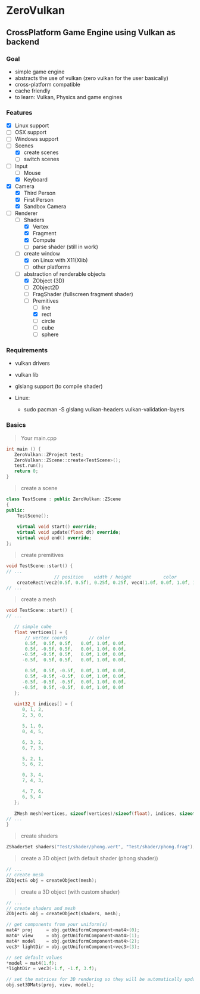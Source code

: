 # ZeroVulkan

## CrossPlatform Game Engine using Vulkan as backend

### Goal
* simple game engine
* abstracts the use of vulkan (zero vulkan for the user basically)
* cross-platform compatible
* cache friendly
* to learn: Vulkan, Physics and game engines

### Features
* [x] Linux support
* [ ] OSX support
* [ ] Windows support
* [ ] Scenes
  * [x] create scenes
  * [ ] switch scenes
* [ ] Input
  * [ ] Mouse
  * [x] Keyboard
* [x] Camera
  * [x] Third Person
  * [x] First Person
  * [x] Sandbox Camera
* [ ] Renderer
  * [ ] Shaders
    * [x] Vertex
    * [x] Fragment
    * [x] Compute
    * [ ] parse shader (still in work)
  * [ ] create window
    * [x] on Linux with X11(Xlib)
    * [ ] other platforms 
  * [ ] abstraction of renderable objects
    * [x] ZObject (3D)
    * [ ] ZObject2D
    * [ ] FragShader (fullscreen fragment shader)
    * [ ] Premitives
      * [ ] line
      * [x] rect
      * [ ] circle
      * [ ] cube
      * [ ] sphere
 
### Requirements
* vulkan drivers
* vulkan lib
* glslang support (to compile shader)
  
* Linux:
  * sudo pacman -S glslang vulkan-headers vulkan-validation-layers
 
### Basics
> Your main.cpp
```cpp
int main () {
   ZeroVulkan::ZProject test;
   ZeroVulkan::ZScene::create<TestScene>();
   test.run();
   return 0;
}
```
> create a scene
```cpp
class TestScene : public ZeroVulkan::ZScene 
{
public:
    TestScene();
    
    virtual void start() override; 
    virtual void update(float dt) override;
    virtual void end() override;
};
```
> create premitives
```cpp
void TestScene::start() {
// ...
                  // position    width / height            color
    createRect(vec2(0.5f, 0.5f), 0.25f, 0.25f, vec4(1.0f, 0.0f, 1.0f, 1.0f));
// ...
```
> create a mesh
```cpp
void TestScene::start() {
// ...

   // simple cube
   float vertices[] = {
       // vertex coords        // color
       0.5f,  0.5f, 0.5f,   0.0f, 1.0f, 0.0f,
       0.5f, -0.5f, 0.5f,   0.0f, 1.0f, 0.0f,
      -0.5f, -0.5f, 0.5f,   0.0f, 1.0f, 0.0f,
      -0.5f,  0.5f, 0.5f,   0.0f, 1.0f, 0.0f,

       0.5f,  0.5f, -0.5f,  0.0f, 1.0f, 0.0f,
       0.5f, -0.5f, -0.5f,  0.0f, 1.0f, 0.0f,
      -0.5f, -0.5f, -0.5f,  0.0f, 1.0f, 0.0f,
      -0.5f,  0.5f, -0.5f,  0.0f, 1.0f, 0.0f
   };
        
   uint32_t indices[] = {
      0, 1, 2,
      2, 3, 0,

      5, 1, 0,
      0, 4, 5,

      6, 3, 2,
      6, 7, 3,

      5, 2, 1,
      5, 6, 2,

      0, 3, 4,
      7, 4, 3,

      4, 7, 6,
      6, 5, 4
   };
    
   ZMesh mesh(vertices, sizeof(vertices)/sizeof(float), indices, sizeof(indices)/sizeof(uint32_t));
// ...
}
```
> create shaders
```cpp
ZShaderSet shaders("Test/shader/phong.vert", "Test/shader/phong.frag");
```
> create a 3D object (with default shader (phong shader))
```cpp
// ...
// create mesh
ZObject& obj = createObject(mesh);
```
> create a 3D object (with custom shader)
```cpp
// ...
// create shaders and mesh
ZObject& obj = createObject(shaders, mesh);

// get components from your uniform(s)
mat4* proj     = obj.getUniformComponent<mat4>(0);
mat4* view     = obj.getUniformComponent<mat4>(1);
mat4* model    = obj.getUniformComponent<mat4>(2);
vec3* lightDir = obj.getUniformComponent<vec3>(3);

// set default values
*model = mat4(1.f);
*lightDir = vec3(-1.f, -1.f, 3.f);

// set the matrices for 3D rendering so they will be automatically updated
obj.set3DMats(proj, view, model);
```
